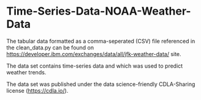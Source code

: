 # Time-Series-Data-NOAA-Weather-Data

The tabular data formatted as a comma-seperated (CSV) file referenced in the clean_data.py can be found on https://developer.ibm.com/exchanges/data/all/jfk-weather-data/ site.

The data set contains time-series data and which was used to predict weather trends.

The data set was published under the data science-friendly CDLA-Sharing license (https://cdla.io/).
